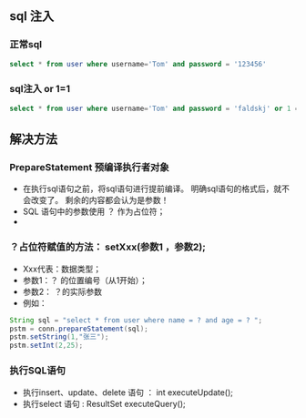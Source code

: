 ## sql 注入



### 正常sql

``` sql
select * from user where username='Tom' and password = '123456'
```



### sql注入  or 1=1

``` sql
select * from user where username='Tom' and password = 'faldskj' or 1 = 1
```



## 解决方法 

### PrepareStatement 预编译执行者对象

- 在执行sql语句之前，将sql语句进行提前编译。 明确sql语句的格式后，就不会改变了。 剩余的内容都会认为是参数！
- SQL 语句中的参数使用 ？ 作为占位符；
- 

### ？占位符赋值的方法： setXxx(参数1 ，参数2);

- Xxx代表：数据类型；
- 参数1：？ 的位置编号（从1开始）；
- 参数2： ？的实际参数
- 例如：

``` java
String sql = "select * from user where name = ? and age = ? ";
pstm = conn.prepareStatement(sql);
pstm.setString(1,"张三");
pstm.setInt(2,25);
```



### 执行SQL语句

- 执行insert、update、delete 语句 ： int executeUpdate();
- 执行select 语句 : ResultSet executeQuery();